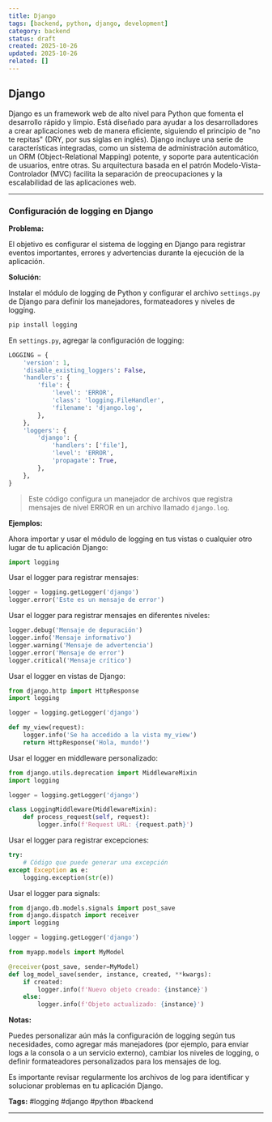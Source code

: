 ```yaml
---
title: Django
tags: [backend, python, django, development]
category: backend
status: draft
created: 2025-10-26
updated: 2025-10-26
related: []
---
```


## Django

Django es un framework web de alto nivel para Python que fomenta el desarrollo rápido y limpio. Está diseñado para ayudar a los desarrolladores a crear aplicaciones web de manera eficiente, siguiendo el principio de "no te repitas" (DRY, por sus siglas en inglés). Django incluye una serie de características integradas, como un sistema de administración automático, un ORM (Object-Relational Mapping) potente, y soporte para autenticación de usuarios, entre otras. Su arquitectura basada en el patrón Modelo-Vista-Controlador (MVC) facilita la separación de preocupaciones y la escalabilidad de las aplicaciones web.

---

### Configuración de logging en Django

**Problema:**

El objetivo es configurar el sistema de logging en Django para registrar eventos importantes, errores y advertencias durante la ejecución de la aplicación.

**Solución:**

Instalar el módulo de logging de Python y configurar el archivo `settings.py` de Django para definir los manejadores, formateadores y niveles de logging.

```bash
pip install logging
```

En `settings.py`, agregar la configuración de logging:

```python
LOGGING = {
    'version': 1,
    'disable_existing_loggers': False,
    'handlers': {
        'file': {
            'level': 'ERROR',
            'class': 'logging.FileHandler',
            'filename': 'django.log',
        },
    },
    'loggers': {
        'django': {
            'handlers': ['file'],
            'level': 'ERROR',
            'propagate': True,
        },
    },
}
```

> Este código configura un manejador de archivos que registra mensajes de nivel ERROR en un archivo llamado `django.log`.

**Ejemplos:**

Ahora importar y usar el módulo de logging en tus vistas o cualquier otro lugar de tu aplicación Django:

```python
import logging
```

Usar el logger para registrar mensajes:

```python
logger = logging.getLogger('django')
logger.error('Este es un mensaje de error')
```

Usar el logger para registrar mensajes en diferentes niveles:

```python
logger.debug('Mensaje de depuración')
logger.info('Mensaje informativo')
logger.warning('Mensaje de advertencia')
logger.error('Mensaje de error')
logger.critical('Mensaje crítico')
```

Usar el logger en vistas de Django:

```python
from django.http import HttpResponse
import logging

logger = logging.getLogger('django')

def my_view(request):
    logger.info('Se ha accedido a la vista my_view')
    return HttpResponse('Hola, mundo!')
```

Usar el logger en middleware personalizado:

```python
from django.utils.deprecation import MiddlewareMixin
import logging

logger = logging.getLogger('django')

class LoggingMiddleware(MiddlewareMixin):
    def process_request(self, request):
        logger.info(f'Request URL: {request.path}')
```

Usar el logger para registrar excepciones:

```python
try:
    # Código que puede generar una excepción
except Exception as e:
    logging.exception(str(e))
```

Usar el logger para signals:

```python
from django.db.models.signals import post_save
from django.dispatch import receiver
import logging

logger = logging.getLogger('django')

from myapp.models import MyModel

@receiver(post_save, sender=MyModel)
def log_model_save(sender, instance, created, **kwargs):
    if created:
        logger.info(f'Nuevo objeto creado: {instance}')
    else:
        logger.info(f'Objeto actualizado: {instance}')
```

**Notas:**

Puedes personalizar aún más la configuración de logging según tus necesidades, como agregar más manejadores (por ejemplo, para enviar logs a la consola o a un servicio externo), cambiar los niveles de logging, o definir formateadores personalizados para los mensajes de log.

Es importante revisar regularmente los archivos de log para identificar y solucionar problemas en tu aplicación Django.

**Tags:** #logging #django #python #backend

---
